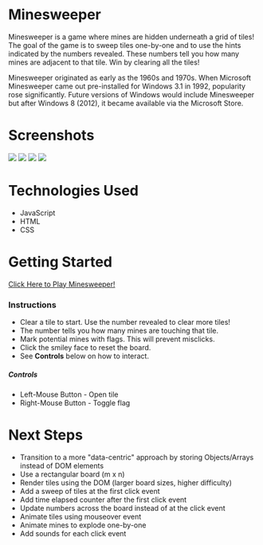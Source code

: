 # Minesweeper
Minesweeper is a game where mines are hidden underneath a grid of tiles! The goal of the game is to sweep tiles one-by-one and to use the hints indicated by the numbers revealed. These numbers tell you how many mines are adjacent to that tile. Win by clearing all the tiles! 

Minesweeper originated as early as the 1960s and 1970s. When Microsoft Minesweeper came out pre-installed for Windows 3.1 in 1992, popularity rose significantly. Future versions of Windows would include Minesweeper but after Windows 8 (2012), it became available via the Microsoft Store.

# Screenshots

<img src="https://i.imgur.com/dfy468V.png">
<img src="https://i.imgur.com/zLzYyU2.png">
<img src="https://i.imgur.com/5dNQNIB.png">
<img src="https://i.imgur.com/mVDPhjC.png">

# Technologies Used

- JavaScript
- HTML
- CSS

# Getting Started

[Click Here to Play Minesweeper!](https://russellasagna.github.io/Minesweeper/)

### Instructions
- Clear a tile to start. Use the number revealed to clear more tiles!
- The number tells you how many mines are touching that tile.
- Mark potential mines with flags. This will prevent misclicks.
- Click the smiley face to reset the board.
- See **Controls** below on how to interact.

##### Controls
- Left-Mouse Button - Open tile
- Right-Mouse Button - Toggle flag

# Next Steps

- Transition to a more "data-centric" approach by storing Objects/Arrays instead of DOM elements
- Use a rectangular board (m x n)
- Render tiles using the DOM (larger board sizes, higher difficulty)
- Add a sweep of tiles at the first click event
- Add time elapsed counter after the first click event
- Update numbers across the board instead of at the click event
- Animate tiles using mouseover event
- Animate mines to explode one-by-one
- Add sounds for each click event